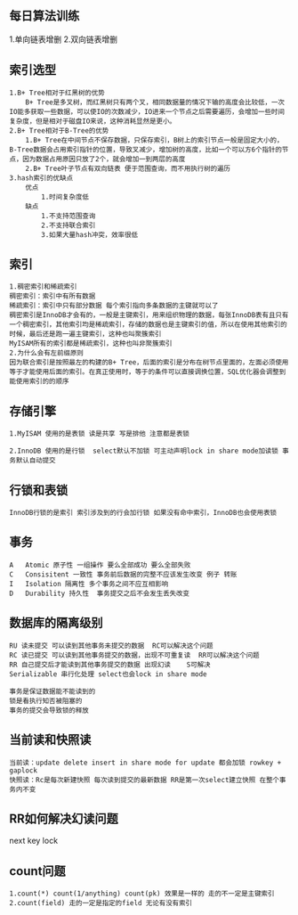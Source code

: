 ## 每日算法训练
   1.单向链表增删
   2.双向链表增删
## 索引选型
    1.B+ Tree相对于红黑树的优势
        B+ Tree是多叉树，而红黑树只有两个叉，相同数据量的情况下输的高度会比较低，一次IO能多获取一些数据，可以使IO的次数减少，IO进来一个节点之后需要遍历，会增加一些时间复杂度，但是相对于磁盘IO来说，这种消耗显然是更小。
    2.B+ Tree相对于B-Tree的优势
        1.B+ Tree在中间节点不保存数据，只保存索引，B树上的索引节点一般是固定大小的，B-Tree数据会占用索引指针的位置，导致叉减少，增加树的高度，比如一个可以方6个指针的节点，因为数据占用原因只放了2个，就会增加一到两层的高度
        2.B+ Tree叶子节点有双向链表 便于范围查询，而不用执行树的遍历
    3.hash索引的优缺点
        优点
            1.时间复杂度低
        缺点
            1.不支持范围查询
            2.不支持联合索引
            3.如果大量hash冲突，效率很低
## 索引
    1.稠密索引和稀疏索引
    稠密索引：索引中有所有数据
    稀疏索引：索引中只有部分数据 每个索引指向多条数据的主键就可以了
    稠密索引是InnoDB才会有的，一般是主键索引，用来组织物理的数据，每张InnoDB表有且只有一个稠密索引，其他索引均是稀疏索引，存储的数据也是主键索引的值，所以在使用其他索引的时候，最后还是跑一遍主键索引，这种也叫聚簇索引
    MyISAM所有的索引都是稀疏索引，这种也叫非聚簇索引
    2.为什么会有左前缀原则
    因为联合索引是按照最左的构建的B+ Tree，后面的索引是分布在树节点里面的，左面必须使用等于才能使用后面的索引。在真正使用时，等于的条件可以直接调换位置，SQL优化器会调整到能使用索引的的顺序
## 存储引擎
    1.MyISAM 使用的是表锁 读是共享 写是排他 注意都是表锁

    2.InnoDB 使用的是行锁  select默认不加锁 可主动声明lock in share mode加读锁 事务默认自动提交 
## 行锁和表锁
    InnoDB行锁的是索引 索引涉及到的行会加行锁 如果没有命中索引，InnoDB也会使用表锁
## 事务
    A   Atomic 原子性 一组操作 要么全部成功 要么全部失败
    C   Consisitent 一致性 事务前后数据的完整不应该发生改变 例子 转账
    I   Isolation 隔离性 多个事务之间不应互相影响
    D   Durability 持久性  事务提交之后不会发生丢失改变
## 数据库的隔离级别
    RU 读未提交 可以读到其他事务未提交的数据  RC可以解决这个问题
    RC 读已提交 可以读到其他事务提交的数据，出现不可重复读  RR可以解决这个问题
    RR 自己提交后才能读到其他事务提交的数据 出现幻读    S可解决
    Serializable 串行化处理 select也会lock in share mode

    事务是保证数据能不能读到的
    锁是看执行知否被阻塞的
    事务的提交会导致锁的释放
## 当前读和快照读
    当前读：update delete insert in share mode for update 都会加锁 rowkey + gaplock
    快照读：Rc是每次新建快照 每次读到提交的最新数据 RR是第一次select建立快照 在整个事务内不变
## RR如何解决幻读问题
   next key lock 
## count问题
    1.count(*) count(1/anything) count(pk) 效果是一样的 走的不一定是主键索引
    2.count(field) 走的一定是指定的field 无论有没有索引

